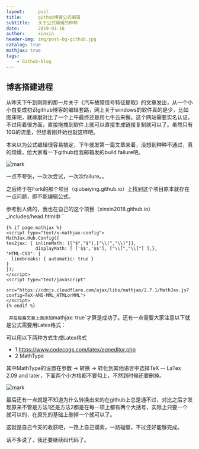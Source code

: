 ```yaml
---
layout:     post                    
title:      github博客公式编辑               
subtitle:   关于公式编辑的种种 
date:       2019-01-16             
author:     xinxin                     
header-img: img/post-bg-github.jpg    
catalog: true                      
mathjax: true
tags:                              
    - Github-blog
---
```

## 博客搭建进程
从昨天下午到刚刚的那一片关于《汽车故障信号特征提取》的文章发出，从一个小小白变成初识github博客的编辑套路，网上关于windows的软件真的是少，比如图床吧，就琢磨对比了一个上午最终还是用七牛云来做。这个网站需要实名认证，不过用着很方面，直接拖拽到软件上就可以直接生成链接复制就可以了。虽然只有10G的流量，但想着刚开始也就这样吧。

本来以为公式编辑很容易搞定，下午就发第一篇文章来着，没想到种种不通过，真的烦燥，给大家看一下github给我邮箱发的build failure吧。

![mark](http://plem471rn.bkt.clouddn.com/blog/20190116/T1W8M7CEl81O.jpg?imageslim)

一点不夸张，一次次尝试，一次次failure。。

之后终于在Fork的那个项目（qiubaiying.github.io）上找到这个项目原本就存在一点问题，即不能编辑公式。

参考别人做的，我也在自己的这个项目（xinxin2018.github.io）_includes/head.html中
`
<script></script>
    {% if page.mathjax %}
    <script type="text/x-mathjax-config">
    MathJax.Hub.Config({
    tex2jax: { inlineMath: [["$","$"],["\\(","\\)"]],
               displayMath: [ ['$$','$$'], ["\\[","\\]"] ],},
    "HTML-CSS": {
      linebreaks: { automatic: true }
    }
    });
    </script>
    <script type="text/javascript"
        src="https://cdnjs.cloudflare.com/ajax/libs/mathjax/2.7.1/MathJax.js?config=TeX-AMS-MML_HTMLorMML">
    </script>
    {% endif %}
`
并在每篇文章上面添加`mathjax: true`才算是成功了。还有一点需要大家注意以下就是公式需要用Latex格式：

可以用以下两种方式生成Latex格式

* 1 https://www.codecogs.com/latex/eqneditor.php
* 2 MathType

其中MathType的设置在参数 -> 转换 -> 转化到其他语言中选择TeX -- LaTex 2.09 and later，下面两个小方格都不要勾上，不然到时候还要删掉。

![mark](http://plem471rn.bkt.clouddn.com/blog/20190116/tCJVG7AVJeRx.jpg?imageslim)

最后还有一点就是不知道为什么转换出来的在github上总是通不过，对比之后才发现原来不管是方法1还是方法2都是在每一项上都有两个大括号，实际上只要一个就可以的，在原先的基础上删掉一个就可以了。

这就是自己今天的收获吧，一路上自己摸索，一路碰壁，不过还好能够完成。

话不多说了，我还要继续码代码了。

